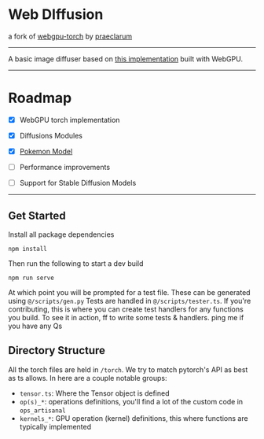 # Web DIffusion

a fork of [webgpu-torch](https://github.com/praeclarum/webgpu-torch) by [praeclarum](https://twitter.com/praeclarum)

---

A basic image diffuser based on [this implementation](https://github.com/dome272/Diffusion-Models-pytorch) built with WebGPU.

---

# Roadmap
- [X] WebGPU torch implementation
- [X] Diffusions Modules
- [X] [Pokemon Model](https://huggingface.co/datasets/huggan/pokemon)

- [ ] Performance improvements
- [ ] Support for Stable Diffusion Models

---

## Get Started

Install all package dependencies 

```
npm install
```

Then run the following to start a dev build

```
npm run serve
```

At which point you will be prompted for a test file. These can be generated using `@/scripts/gen.py`
Tests are handled in `@/scripts/tester.ts`. If you're contributing, this is where you can create test handlers for any functions you build.
To see it in action, ff to write some tests & handlers. ping me if you have any Qs

## Directory Structure

All the torch files are held in `/torch`. We try to match pytorch's API as best as ts allows. In here are a couple notable groups:
- `tensor.ts`: Where the Tensor object is defined
- `op(s)_*`: operations definitions, you'll find a lot of the custom code in `ops_artisanal`
- `kernels_*`: GPU operation (kernel) definitions, this where functions are typically implemented
